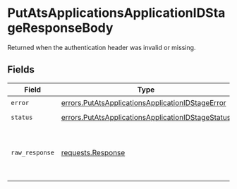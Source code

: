# PutAtsApplicationsApplicationIDStageResponseBody

Returned when the authentication header was invalid or missing.


## Fields

| Field                                                                                                                  | Type                                                                                                                   | Required                                                                                                               | Description                                                                                                            |
| ---------------------------------------------------------------------------------------------------------------------- | ---------------------------------------------------------------------------------------------------------------------- | ---------------------------------------------------------------------------------------------------------------------- | ---------------------------------------------------------------------------------------------------------------------- |
| `error`                                                                                                                | [errors.PutAtsApplicationsApplicationIDStageError](../../models/errors/putatsapplicationsapplicationidstageerror.md)   | :heavy_check_mark:                                                                                                     | N/A                                                                                                                    |
| `status`                                                                                                               | [errors.PutAtsApplicationsApplicationIDStageStatus](../../models/errors/putatsapplicationsapplicationidstagestatus.md) | :heavy_check_mark:                                                                                                     | N/A                                                                                                                    |
| `raw_response`                                                                                                         | [requests.Response](https://requests.readthedocs.io/en/latest/api/#requests.Response)                                  | :heavy_minus_sign:                                                                                                     | Raw HTTP response; suitable for custom response parsing                                                                |